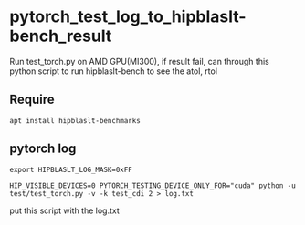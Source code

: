# pytorch_test_log_to_hipblaslt-bench_result
Run test_torch.py on AMD GPU(MI300), if result fail, can through this python script to run hipblaslt-bench to see the atol, rtol 

## Require
`apt install hipblaslt-benchmarks`

## pytorch log
`export HIPBLASLT_LOG_MASK=0xFF`

`HIP_VISIBLE_DEVICES=0 PYTORCH_TESTING_DEVICE_ONLY_FOR="cuda" python -u test/test_torch.py -v -k test_cdi 2 > log.txt`

put this script with the log.txt
